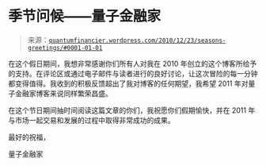 <!--yml

分类：未分类

日期：2024-05-18 14:00:56

-->

# 季节问候——量子金融家

> 来源：[`quantumfinancier.wordpress.com/2010/12/23/seasons-greetings/#0001-01-01`](https://quantumfinancier.wordpress.com/2010/12/23/seasons-greetings/#0001-01-01)

在这个假日期间，我想非常感谢你们所有人对我在 2010 年创立的这个博客所给予的支持。在评论区或通过电子邮件与读者进行的良好讨论，让这次冒险的每一分钟都变得值得。我收到的积极反馈超出了我对博客的任何期望，我希望 2011 年对量子金融家博客来说同样繁荣昌盛。

在这个节日期间抽时间阅读这篇文章的你们，我祝愿你们假期愉快，并在 2011 年与市场一起交易和发展的过程中取得非常成功的成果。

最好的祝福，

量子金融家
